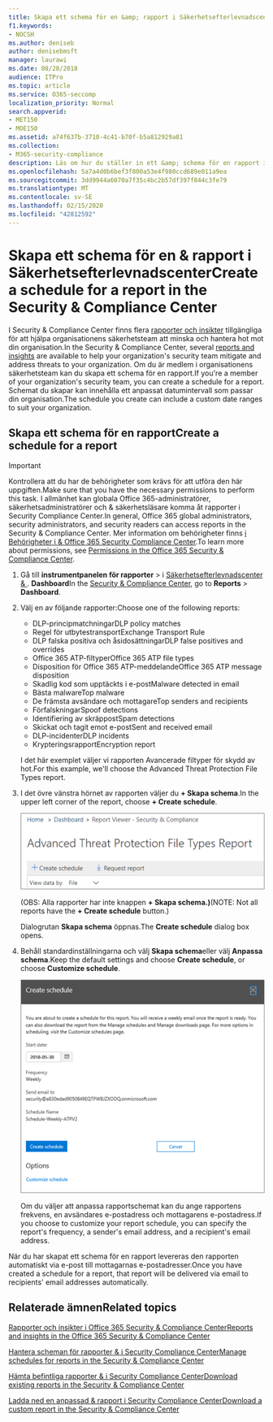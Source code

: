 ```yaml
---
title: Skapa ett schema för en &amp; rapport i Säkerhetsefterlevnadscenter
f1.keywords:
- NOCSH
ms.author: deniseb
author: denisebmsft
manager: laurawi
ms.date: 08/28/2018
audience: ITPro
ms.topic: article
ms.service: O365-seccomp
localization_priority: Normal
search.appverid:
- MET150
- MOE150
ms.assetid: a74f637b-3710-4c41-b70f-b5a812929a81
ms.collection:
- M365-security-compliance
description: Läs om hur du ställer in ett &amp; schema för en rapport i Säkerhetsefterlevnadscenter.
ms.openlocfilehash: 5a7a4d0b6bef3f800a53e4f980ccd689e011a9ea
ms.sourcegitcommit: 3dd9944a6070a7f35c4bc2b57df397f844c3fe79
ms.translationtype: MT
ms.contentlocale: sv-SE
ms.lasthandoff: 02/15/2020
ms.locfileid: "42812592"
---
```

# <a name="create-a-schedule-for-a-report-in-the-security-amp-compliance-center"></a><span data-ttu-id="af595-103">Skapa ett schema för en &amp; rapport i Säkerhetsefterlevnadscenter</span><span class="sxs-lookup"><span data-stu-id="af595-103">Create a schedule for a report in the Security &amp; Compliance Center</span></span>

<span data-ttu-id="af595-104">I Security &amp; Compliance Center finns flera [rapporter och insikter](reports-and-insights-in-security-and-compliance.md) tillgängliga för att hjälpa organisationens säkerhetsteam att minska och hantera hot mot din organisation.</span><span class="sxs-lookup"><span data-stu-id="af595-104">In the Security &amp; Compliance Center, several [reports and insights](reports-and-insights-in-security-and-compliance.md) are available to help your organization's security team mitigate and address threats to your organization.</span></span> <span data-ttu-id="af595-105">Om du är medlem i organisationens säkerhetsteam kan du skapa ett schema för en rapport.</span><span class="sxs-lookup"><span data-stu-id="af595-105">If you're a member of your organization's security team, you can create a schedule for a report.</span></span> <span data-ttu-id="af595-106">Schemat du skapar kan innehålla ett anpassat datumintervall som passar din organisation.</span><span class="sxs-lookup"><span data-stu-id="af595-106">The schedule you create can include a custom date ranges to suit your organization.</span></span> 
  
## <a name="create-a-schedule-for-a-report"></a><span data-ttu-id="af595-107">Skapa ett schema för en rapport</span><span class="sxs-lookup"><span data-stu-id="af595-107">Create a schedule for a report</span></span>

> [!IMPORTANT]
> <span data-ttu-id="af595-108">Kontrollera att du har de behörigheter som krävs för att utföra den här uppgiften.</span><span class="sxs-lookup"><span data-stu-id="af595-108">Make sure that you have the necessary permissions to perform this task.</span></span> <span data-ttu-id="af595-109">I allmänhet kan globala Office 365-administratörer, säkerhetsadministratörer och &amp; säkerhetsläsare komma åt rapporter i Security Compliance Center.</span><span class="sxs-lookup"><span data-stu-id="af595-109">In general, Office 365 global administrators, security administrators, and security readers can access reports in the Security &amp; Compliance Center.</span></span> <span data-ttu-id="af595-110">Mer information om behörigheter finns [i Behörigheter i &amp; Office 365 Security Compliance Center](permissions-in-the-security-and-compliance-center.md).</span><span class="sxs-lookup"><span data-stu-id="af595-110">To learn more about permissions, see [Permissions in the Office 365 Security &amp; Compliance Center](permissions-in-the-security-and-compliance-center.md).</span></span>
  
1. <span data-ttu-id="af595-111">Gå till **instrumentpanelen för rapporter** \> i [Säkerhetsefterlevnadscenter &amp; ](https://protection.office.com). **Dashboard**</span><span class="sxs-lookup"><span data-stu-id="af595-111">In the [Security &amp; Compliance Center](https://protection.office.com), go to **Reports** \> **Dashboard**.</span></span>
    
2. <span data-ttu-id="af595-112">Välj en av följande rapporter:</span><span class="sxs-lookup"><span data-stu-id="af595-112">Choose one of the following reports:</span></span> 

    - <span data-ttu-id="af595-113">DLP-principmatchningar</span><span class="sxs-lookup"><span data-stu-id="af595-113">DLP policy matches</span></span>
    - <span data-ttu-id="af595-114">Regel för utbytestransport</span><span class="sxs-lookup"><span data-stu-id="af595-114">Exchange Transport Rule</span></span>
    - <span data-ttu-id="af595-115">DLP falska positiva och åsidosättningar</span><span class="sxs-lookup"><span data-stu-id="af595-115">DLP false positives and overrides</span></span>
    - <span data-ttu-id="af595-116">Office 365 ATP-filtyper</span><span class="sxs-lookup"><span data-stu-id="af595-116">Office 365 ATP file types</span></span>
    - <span data-ttu-id="af595-117">Disposition för Office 365 ATP-meddelande</span><span class="sxs-lookup"><span data-stu-id="af595-117">Office 365 ATP message disposition</span></span>
    - <span data-ttu-id="af595-118">Skadlig kod som upptäckts i e-post</span><span class="sxs-lookup"><span data-stu-id="af595-118">Malware detected in email</span></span>
    - <span data-ttu-id="af595-119">Bästa malware</span><span class="sxs-lookup"><span data-stu-id="af595-119">Top malware</span></span>
    - <span data-ttu-id="af595-120">De främsta avsändare och mottagare</span><span class="sxs-lookup"><span data-stu-id="af595-120">Top senders and recipients</span></span>
    - <span data-ttu-id="af595-121">Förfalskningar</span><span class="sxs-lookup"><span data-stu-id="af595-121">Spoof detections</span></span>
    - <span data-ttu-id="af595-122">Identifiering av skräppost</span><span class="sxs-lookup"><span data-stu-id="af595-122">Spam detections</span></span>
    - <span data-ttu-id="af595-123">Skickat och tagit emot e-post</span><span class="sxs-lookup"><span data-stu-id="af595-123">Sent and received email</span></span>
    - <span data-ttu-id="af595-124">DLP-incidenter</span><span class="sxs-lookup"><span data-stu-id="af595-124">DLP incidents</span></span>
    - <span data-ttu-id="af595-125">Krypteringsrapport</span><span class="sxs-lookup"><span data-stu-id="af595-125">Encryption report</span></span>

    <span data-ttu-id="af595-126">I det här exemplet väljer vi rapporten Avancerade filtyper för skydd av hot.</span><span class="sxs-lookup"><span data-stu-id="af595-126">For this example, we'll choose the Advanced Threat Protection File Types report.</span></span>
    
3. <span data-ttu-id="af595-127">I det övre vänstra hörnet av rapporten väljer du **+ Skapa schema**.</span><span class="sxs-lookup"><span data-stu-id="af595-127">In the upper left corner of the report, choose **+ Create schedule**.</span></span> 
    
    ![Skapa schema](../../media/atpfiletypes-createschedule.png)

    <span data-ttu-id="af595-129">(OBS: Alla rapporter har inte knappen **+ Skapa schema.)**</span><span class="sxs-lookup"><span data-stu-id="af595-129">(NOTE: Not all reports have the **+ Create schedule** button.)</span></span>
  
    <span data-ttu-id="af595-130">Dialogrutan **Skapa schema** öppnas.</span><span class="sxs-lookup"><span data-stu-id="af595-130">The **Create schedule** dialog box opens.</span></span> 
    
4. <span data-ttu-id="af595-131">Behåll standardinställningarna och välj **Skapa schema**eller välj **Anpassa schema**.</span><span class="sxs-lookup"><span data-stu-id="af595-131">Keep the default settings and choose **Create schedule**, or choose **Customize schedule**.</span></span>
    
    ![Du kan använda standardinställningarna eller anpassa ett rapportschema](../../media/04fac327-8f73-4711-8319-58c11880fd96.png)
  
    <span data-ttu-id="af595-133">Om du väljer att anpassa rapportschemat kan du ange rapportens frekvens, en avsändares e-postadress och mottagarens e-postadress.</span><span class="sxs-lookup"><span data-stu-id="af595-133">If you choose to customize your report schedule, you can specify the report's frequency, a sender's email address, and a recipient's email address.</span></span> 
    
<span data-ttu-id="af595-134">När du har skapat ett schema för en rapport levereras den rapporten automatiskt via e-post till mottagarnas e-postadresser.</span><span class="sxs-lookup"><span data-stu-id="af595-134">Once you have created a schedule for a report, that report will be delivered via email to recipients' email addresses automatically.</span></span> 
  
## <a name="related-topics"></a><span data-ttu-id="af595-135">Relaterade ämnen</span><span class="sxs-lookup"><span data-stu-id="af595-135">Related topics</span></span>

[<span data-ttu-id="af595-136">Rapporter och insikter i Office 365 Security &amp; Compliance Center</span><span class="sxs-lookup"><span data-stu-id="af595-136">Reports and insights in the Office 365 Security &amp; Compliance Center</span></span>](reports-and-insights-in-security-and-compliance.md)
  
[<span data-ttu-id="af595-137">Hantera scheman för rapporter &amp; i Security Compliance Center</span><span class="sxs-lookup"><span data-stu-id="af595-137">Manage schedules for reports in the Security &amp; Compliance Center</span></span>](manage-schedules-for-multiple-reports.md)
  
[<span data-ttu-id="af595-138">Hämta befintliga rapporter &amp; i Security Compliance Center</span><span class="sxs-lookup"><span data-stu-id="af595-138">Download existing reports in the Security &amp; Compliance Center</span></span>](download-existing-reports.md)
  
[<span data-ttu-id="af595-139">Ladda ned en anpassad &amp; rapport i Security Compliance Center</span><span class="sxs-lookup"><span data-stu-id="af595-139">Download a custom report in the Security &amp; Compliance Center</span></span>](set-up-and-download-a-custom-report.md)
  

